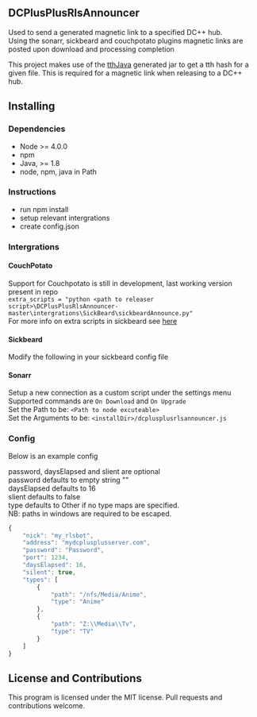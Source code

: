 ## DCPlusPlusRlsAnnouncer

Used to send a generated magnetic link to a specified DC++ hub.<br>
Using the sonarr, sickbeard and couchpotato plugins magnetic links are posted upon download and processing completion

This project makes use of the [tthJava](https://github.com/Awarua-/tthJava) generated jar to get a tth hash for a given file. This is required for a magnetic link when releasing to a DC++ hub.

## Installing
### Dependencies
* Node >= 4.0.0
* npm
* Java, >= 1.8
* node, npm, java in Path

### Instructions
* run npm install
* setup relevant intergrations
* create config.json

### Intergrations

#### CouchPotato
Support for Couchpotato is still in development, last working version present in repo  
`extra_scripts = "python <path to releaser script>\DCPlusPlusRlsAnnouncer-master\intergrations\SickBeard\sickbeardAnnounce.py"`  
For more info on extra scripts in sickbeard see [here](https://code.google.com/archive/p/sickbeard/wikis/AdvancedSettings.wiki)

#### Sickbeard
Modify the following in your sickbeard config file

#### Sonarr

Setup a new connection as a custom script under the settings menu  
Supported commands are `On Download` and `On Upgrade`  
Set the Path to be: `<Path to node excuteable>`  
Set the Arguments to be: `<installDir>/dcplusplusrlsannouncer.js`

### Config
Below is an example config

password, daysElapsed and slient are optional<br>
password defaults to empty string ""  
daysElapsed defaults to 16  
slient defaults to false  
type defaults to Other if no type maps are specified.  
NB: paths in windows are required to be escaped.  
```js
{
    "nick": "my_rlsbot",
    "address": "mydcplusplusserver.com",
    "password": "Password",
    "port": 1234,
    "daysElapsed": 16,
    "silent": true,
    "types": [
        {
            "path": "/nfs/Media/Anime",
            "type": "Anime"
        },
        {
            "path": "Z:\\Media\\Tv",
            "type": "TV"
        }
    ]
}
```


## License and Contributions
This program is licensed under the MIT license. Pull requests and contributions welcome.
